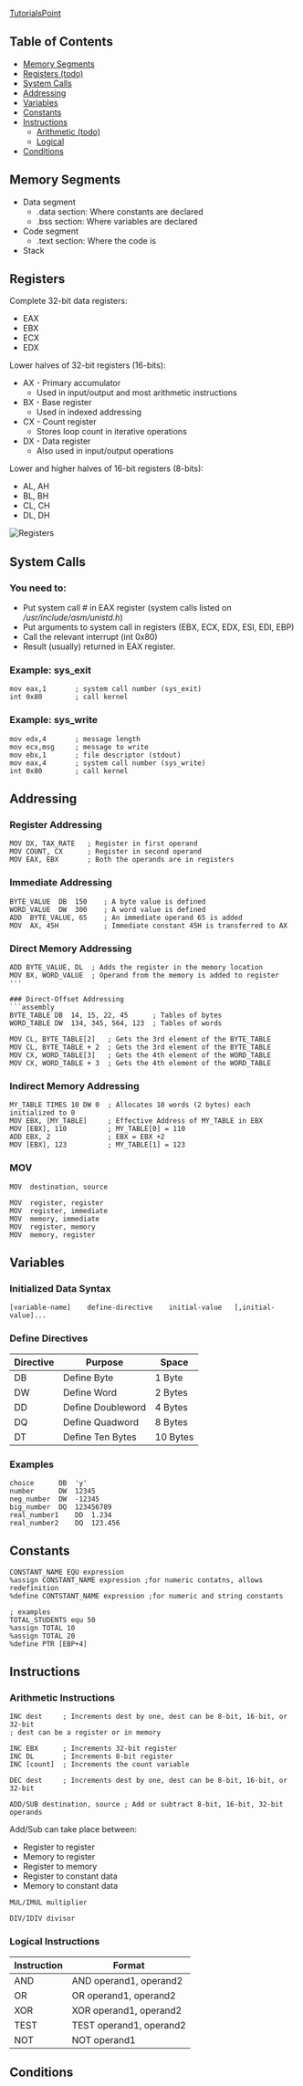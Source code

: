 [TutorialsPoint](https://www.tutorialspoint.com/assembly_programming/index.htm)


## Table of Contents
* [Memory Segments](#memory-segments)
* [Registers (todo)](#registers) 
* [System Calls](#system-calls)
* [Addressing](#addressing)
* [Variables](#variables)
* [Constants](#constants)
* [Instructions](#instructions)
  * [Arithmetic (todo)](#arithmetic-instructions)
  * [Logical](#logical-instruction)
* [Conditions](#conditions)


## Memory Segments

* Data segment
  * .data section: Where constants are declared
  * .bss section: Where variables are declared
* Code segment
  * .text section: Where the code is
* Stack


## Registers
Complete 32-bit data registers:
* EAX
* EBX
* ECX
* EDX

Lower halves of 32-bit registers (16-bits):
* AX - Primary accumulator
  * Used in input/output and most arithmetic instructions
* BX - Base register
  * Used in indexed addressing
* CX - Count register
  * Stores loop count in iterative operations
* DX - Data register
  * Also used in input/output operations

Lower and higher halves of 16-bit registers (8-bits):
* AL, AH
* BL, BH
* CL, CH
* DL, DH

![](https://www.tutorialspoint.com/assembly_programming/images/register1.jpg "Registers")

## System Calls

### You need to:
* Put system call # in EAX register (system calls listed on */usr/include/asm/unistd.h*)
* Put arguments to system call in registers (EBX, ECX, EDX, ESI, EDI, EBP)
* Call the relevant interrupt (int 0x80)
* Result (usually) returned in EAX register.

### Example: sys_exit
```assembly
mov	eax,1		; system call number (sys_exit)
int	0x80		; call kernel
```

### Example: sys_write
```assembly
mov	edx,4		; message length
mov	ecx,msg		; message to write
mov	ebx,1		; file descriptor (stdout)
mov	eax,4		; system call number (sys_write)
int	0x80		; call kernel
```


## Addressing

### Register Addressing
```assembly
MOV DX, TAX_RATE   ; Register in first operand
MOV COUNT, CX	   ; Register in second operand
MOV EAX, EBX	   ; Both the operands are in registers
```

### Immediate Addressing
```assembly
BYTE_VALUE  DB  150    ; A byte value is defined
WORD_VALUE  DW  300    ; A word value is defined
ADD  BYTE_VALUE, 65    ; An immediate operand 65 is added
MOV  AX, 45H           ; Immediate constant 45H is transferred to AX
```

### Direct Memory Addressing
```assembly
ADD	BYTE_VALUE, DL	; Adds the register in the memory location
MOV	BX, WORD_VALUE	; Operand from the memory is added to register
'''

### Direct-Offset Addressing
```assembly
BYTE_TABLE DB  14, 15, 22, 45      ; Tables of bytes
WORD_TABLE DW  134, 345, 564, 123  ; Tables of words

MOV CL, BYTE_TABLE[2]	; Gets the 3rd element of the BYTE_TABLE
MOV CL, BYTE_TABLE + 2	; Gets the 3rd element of the BYTE_TABLE
MOV CX, WORD_TABLE[3]	; Gets the 4th element of the WORD_TABLE
MOV CX, WORD_TABLE + 3	; Gets the 4th element of the WORD_TABLE
```

### Indirect Memory Addressing
```assembly
MY_TABLE TIMES 10 DW 0  ; Allocates 10 words (2 bytes) each initialized to 0
MOV EBX, [MY_TABLE]     ; Effective Address of MY_TABLE in EBX
MOV [EBX], 110          ; MY_TABLE[0] = 110
ADD EBX, 2              ; EBX = EBX +2
MOV [EBX], 123          ; MY_TABLE[1] = 123
```

### MOV
```assembly
MOV  destination, source

MOV  register, register
MOV  register, immediate
MOV  memory, immediate
MOV  register, memory
MOV  memory, register
```


## Variables

### Initialized Data Syntax
```assembly
[variable-name]    define-directive    initial-value   [,initial-value]...
```

### Define Directives
| Directive     | Purpose           | Space    |
| ------------- | ----------------- | -------- |
| DB            | Define Byte       | 1 Byte   |
| DW            | Define Word       | 2 Bytes  |
| DD            | Define Doubleword | 4 Bytes  |
| DQ            | Define Quadword   | 8 Bytes  |
| DT            | Define Ten Bytes  | 10 Bytes |

### Examples
```assembly
choice		DB	'y'
number		DW	12345
neg_number	DW	-12345
big_number	DQ	123456789
real_number1	DD	1.234
real_number2	DQ	123.456
```


## Constants
```assembly
CONSTANT_NAME EQU expression
%assign CONSTANT_NAME expression ;for numeric contatns, allows redefinition
%define CONTSTANT_NAME expression ;for numeric and string constants

; examples
TOTAL_STUDENTS equ 50
%assign TOTAL 10
%assign TOTAL 20
%define PTR [EBP+4]
```


## Instructions
### Arithmetic Instructions
```assembly
INC dest     ; Increments dest by one, dest can be 8-bit, 16-bit, or 32-bit
; dest can be a register or in memory

INC EBX	     ; Increments 32-bit register
INC DL       ; Increments 8-bit register
INC [count]  ; Increments the count variable

DEC dest     ; Increments dest by one, dest can be 8-bit, 16-bit, or 32-bit
```

```assembly
ADD/SUB	destination, source	; Add or subtract 8-bit, 16-bit, 32-bit operands
```

Add/Sub can take place between:
* Register to register
* Memory to register
* Register to memory
* Register to constant data
* Memory to constant data

```assembly
MUL/IMUL multiplier
```

```assembly
DIV/IDIV divisor
```


### Logical Instructions
| Instruction       | Format                     |
| ----------------- | -------------------------- |
| AND               | AND operand1, operand2     |
| OR                | OR operand1, operand2      |
| XOR               | XOR operand1, operand2     |
| TEST              | TEST operand1, operand2    |
| NOT               | NOT operand1               |


## Conditions
